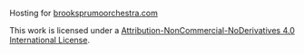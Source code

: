 Hosting for [brooksprumoorchestra.com](www.brooksprumoorchestra.com)

This work is licensed under a [Attribution-NonCommercial-NoDerivatives 4.0 International License](https://creativecommons.org/licenses/by-nc-nd/4.0/).
